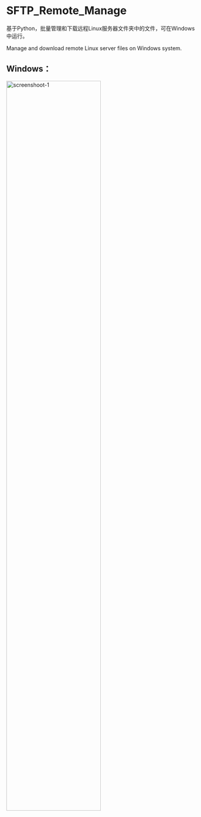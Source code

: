 # SFTP_Remote_Manage
基于Python，批量管理和下载远程Linux服务器文件夹中的文件，可在Windows中运行。

Manage and download remote Linux server files on Windows system.

## Windows：
<img src="https://github.com/user-attachments/assets/98b2abf9-3d1d-40a2-bfdc-8b6a122f9fc5" alt="screenshoot-1" width="70%">
